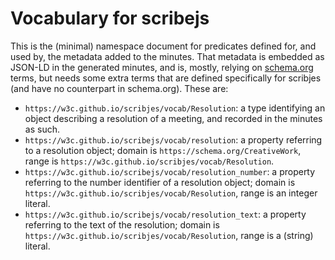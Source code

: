 # Vocabulary for scribejs

This is the (minimal) namespace document for predicates defined for, and used by, the metadata added to the minutes. That metadata is embedded as JSON-LD in the generated minutes, and is, mostly, relying on [schema.org](https://schema.org) terms, but needs some extra terms that are defined specifically for scribjes (and have no counterpart in schema.org). These are:

* `https://w3c.github.io/scribjes/vocab/Resolution`: a type identifying an object describing a resolution of a meeting, and recorded in the minutes as such.
* `https://w3c.github.io/scribejs/vocab/resolution`: a property referring to a resolution object; domain is `https://schema.org/CreativeWork`, range is `https://w3c.github.io/scribjes/vocab/Resolution`.
* `https://w3c.github.io/scribejs/vocab/resolution_number`: a property referring to the number identifier of a resolution object; domain is `https://w3c.github.io/scribjes/vocab/Resolution`, range is an integer literal.
* `https://w3c.github.io/scribejs/vocab/resolution_text`: a property referring to the text of the resolution; domain is `https://w3c.github.io/scribjes/vocab/Resolution`, range is a (string) literal.
